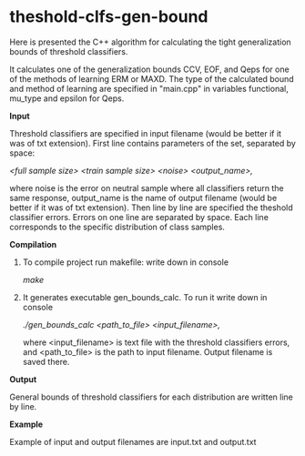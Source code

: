 # theshold-clfs-gen-bound
Here is presented the C++ algorithm for calculating the tight generalization bounds of threshold classifiers.

It calculates one of the generalization bounds CCV, EOF, and Qeps for one of the methods of learning ERM or MAXD. 
The type of the calculated bound and method of learning are specified in "main.cpp" in variables functional, mu_type and epsilon for Qeps. 

**Input**

Threshold classifiers are specified in input filename (would be better if it was of txt extension). 
First line contains parameters of the set, separated by space: 

*\<full sample size\> \<train sample size\> \<noise\> \<output_name\>,*

where noise is the error on neutral sample where all classifiers return the same response, output_name is the name of output filename (would be better if it was of txt extension). 
Then line by line are specified the theshold classifier errors. Errors on one line are separated by space. Each line corresponds to the specific distribution of class samples.

**Compilation**
1. To compile project run makefile: write down in console
   
   *make*
2. It generates executable gen_bounds_calc. To run it write down in console 
   
   *./gen_bounds_calc \<path_to_file\> \<input_filename\>,* 

    where <input_filename> is text file with the threshold classifiers errors, and <path_to_file> is the path to input filename. Output filename is saved there.

**Output**

General bounds of threshold classifiers for each distribution are written line by line.

**Example**

Example of input and output filenames are input.txt and output.txt
  

